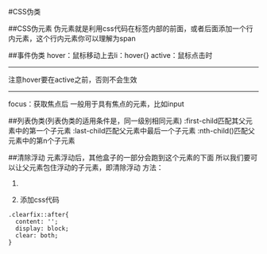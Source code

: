 #CSS伪类

##CSS伪元素
伪元素就是利用css代码在标签内部的前面，或者后面添加一个行内元素，这个行内元素你可以理解为span


##事件伪类
hover：鼠标移动上去li：hover{}
active：鼠标点击时

---

注意hover要在active之前，否则不会生效

---

focus：获取焦点后
一般用于具有焦点的元素，比如input

##列表伪类(列表伪类的适用条件是，同一级别相同元素)
:first-child匹配其父元素中的第一个子元素
:last-child匹配父元素中最后一个子元素
:nth-child()匹配父元素中的第n个子元素


##清除浮动
元素浮动后，其他盒子的一部分会跑到这个元素的下面
所以我们要可以让父元素包住浮动的子元素，即清除浮动
方法：
1. <!-- 添加清除浮动类名 --><div class="father-one clearfix">
2. 添加css代码
```
.clearfix::after{
  content: '';
  display: block;
  clear: both;
}
```


